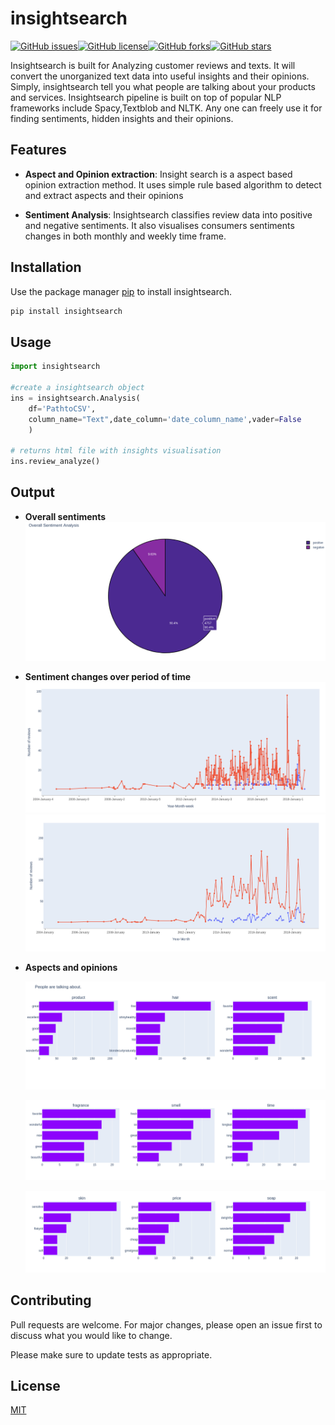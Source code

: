 # insightsearch

[![GitHub issues](https://img.shields.io/github/issues/vivekalex61/insightsearch)](https://github.com/vivekalex61/insightsearch/issues)[![GitHub license](https://img.shields.io/github/license/vivekalex61/insightsearch?style=flat-square)](https://github.com/vivekalex61/insightsearch/blob/master/LICENCE.txt)[![GitHub forks](https://img.shields.io/github/forks/vivekalex61/insightsearch)](https://github.com/vivekalex61/insightsearch/network)[![GitHub stars](https://img.shields.io/github/stars/vivekalex61/insightsearch)](https://github.com/vivekalex61/insightsearch/stargazers)


Insightsearch is built for Analyzing customer reviews and texts. It will convert the unorganized text data into useful insights and their opinions. Simply, insightsearch tell you what people are talking about your products and services. Insightsearch pipeline is built on top of popular NLP frameworks include Spacy,Textblob and NLTK. Any one can freely use it for finding sentiments, hidden insights and their opinions.

## Features
- **Aspect and Opinion extraction**: Insight search is a aspect based opinion extraction method. It uses simple rule based algorithm to detect and extract aspects and their opinions

- **Sentiment Analysis**: Insightsearch classifies review data into positive and negative sentiments. It also visualises consumers sentiments changes in both monthly and weekly time frame.


## Installation

Use the package manager [pip](https://pip.pypa.io/en/stable/) to install insightsearch.

```bash
pip install insightsearch
```

## Usage

```python
import insightsearch

#create a insightsearch object
ins = insightsearch.Analysis(
    df='PathtoCSV',
    column_name="Text",date_column='date_column_name',vader=False
    )

# returns html file with insights visualisation
ins.review_analyze()
```
## Output
- **Overall sentiments** 
![alt text](https://github.com/vivekalex61/insightsearch/blob/master/test/overall_sentiments.png)
- **Sentiment changes over period of time** 
![alt text](https://github.com/vivekalex61/insightsearch/blob/master/test/overall_sentiments_weekly.png)
![alt text](https://github.com/vivekalex61/insightsearch/blob/master/test/overall_sentiments_monthly.png)
- **Aspects and opinions**
 
   ![alt text](https://github.com/vivekalex61/insightsearch/blob/master/test/aspect_opinions_1.png)

   ![alt text](https://github.com/vivekalex61/insightsearch/blob/master/test/aspect_opinions_2.png)

   ![alt text](https://github.com/vivekalex61/insightsearch/blob/master/test/aspect_opinions_3.png)




## Contributing
Pull requests are welcome. For major changes, please open an issue first to discuss what you would like to change.

Please make sure to update tests as appropriate.

## License
[MIT](https://choosealicense.com/licenses/mit/)
